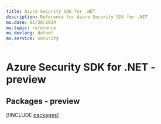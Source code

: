 ```yaml
---
title: Azure Security SDK for .NET
description: Reference for Azure Security SDK for .NET
ms.date: 05/28/2024
ms.topic: reference
ms.devlang: dotnet
ms.service: security
---
```

# Azure Security SDK for .NET - preview
## Packages - preview
[!INCLUDE [packages](security-index.md)]